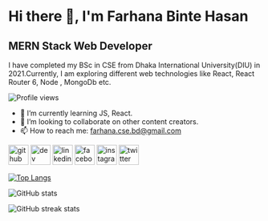 # Hi there 👋, I'm Farhana Binte Hasan
## MERN Stack Web Developer
I have completed my BSc in CSE from Dhaka International University(DIU) in 2021.Currently, I am exploring different web technologies like React, React Router 6, Node , MongoDb etc.

![Profile views](https://gpvc.arturio.dev/farhanacsebd)  


- 🌱 I’m currently learning JS, React. 
- 👯 I’m looking to collaborate on other content creators. 
- 📫 How to reach me: farhana.cse.bd@gmail.com 


[<img src='https://cdn.jsdelivr.net/npm/simple-icons@3.0.1/icons/github.svg' alt='github' height='40'>](https://github.com/farhanacsebd)  [<img src='https://cdn.jsdelivr.net/npm/simple-icons@3.0.1/icons/dev-dot-to.svg' alt='dev' height='40'>](https://dev.to/https://dev.to/farhanacsebd)  [<img src='https://cdn.jsdelivr.net/npm/simple-icons@3.0.1/icons/linkedin.svg' alt='linkedin' height='40'>](https://www.linkedin.com/in/https://www.linkedin.com/in/farhanacsebd//)  [<img src='https://cdn.jsdelivr.net/npm/simple-icons@3.0.1/icons/facebook.svg' alt='facebook' height='40'>](https://www.facebook.com/https://www.facebook.com/farhana.web.bd/)  [<img src='https://cdn.jsdelivr.net/npm/simple-icons@3.0.1/icons/instagram.svg' alt='instagram' height='40'>](https://www.instagram.com/https://www.instagram.com/fbhtasmi//)  [<img src='https://cdn.jsdelivr.net/npm/simple-icons@3.0.1/icons/twitter.svg' alt='twitter' height='40'>](https://twitter.com/https://twitter.com/bintetasmi)  

[![Top Langs](https://github-readme-stats.vercel.app/api/top-langs/?username=farhanacsebd)](https://github.com/anuraghazra/github-readme-stats)

![GitHub stats](https://github-readme-stats.vercel.app/api?username=farhanacsebd&show_icons=true)  

![GitHub streak stats](https://github-readme-streak-stats.herokuapp.com/?user=farhanacsebd)  


